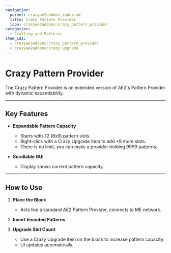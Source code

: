 ```yaml
---
navigation:
  parent: crazyae2addons_index.md
  title: Crazy Pattern Provider
  icon: crazyae2addons:crazy_pattern_provider
categories:
  - Crafting and Patterns
item_ids:
  - crazyae2addons:crazy_pattern_provider
  - crazyae2addons:crazy_upgrade
---
```


# Crazy Pattern Provider

<BlockImage id="crazyae2addons:crazy_pattern_provider" scale="4"></BlockImage>

The Crazy Pattern Provider is an extended version of AE2's Pattern Provider with dynamic expandability.

---

## Key Features

- **Expandable Pattern Capacity**
  - Starts with 72 (8x9) pattern slots.
  - Right-click with a Crazy Upgrade item to add +9 more slots.
  - There is no limit, you can make a provider holding 9999 patterns.

- **Scrollable GUI**
    - Display shows current pattern capacity.
---

## How to Use

1. **Place the Block**
   - Acts like a standard AE2 Pattern Provider, connects to ME network.

2. **Insert Encoded Patterns**

3. **Upgrade Slot Count**
   - Use a Crazy Upgrade item on the block to increase pattern capacity.
   - UI updates automatically.